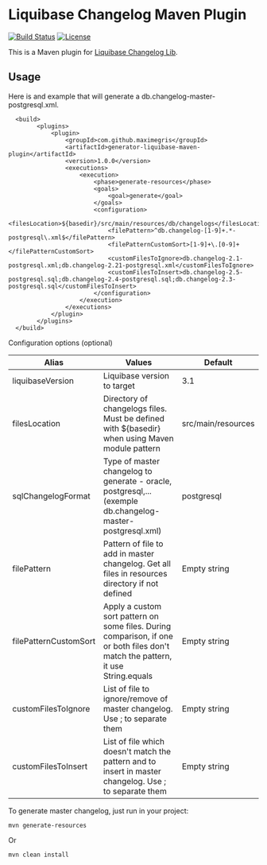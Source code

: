 # Liquibase Changelog Maven Plugin 
[![Build Status](https://travis-ci.org/maximegris/generator-liquibase-maven-plugin.svg?branch=master)](https://travis-ci.org/maximegris/generator-liquibase-maven-plugin) 
[![License](https://img.shields.io/badge/license-Apache2-blue.svg?style=flat)](https://github.com/mjiderhamn/classloader-leak-prevention/blob/master/LICENSE.md)


This is a Maven plugin for [Liquibase Changelog Lib](https://github.com/liquibase/liquibase).

## Usage ##

Here is and example that will generate a db.changelog-master-postgresql.xml. 

```
  <build>
		<plugins>
			<plugin>
 				<groupId>com.github.maximegris</groupId>
				<artifactId>generator-liquibase-maven-plugin</artifactId>
				<version>1.0.0</version>
				<executions>
					<execution>
						<phase>generate-resources</phase>
						<goals>
							<goal>generate</goal>
						</goals>
						<configuration>
							<filesLocation>${basedir}/src/main/resources/db/changelogs</filesLocation>
							<filePattern>^db.changelog-[1-9]+.*-postgresql\.xml$</filePattern>
							<filePatternCustomSort>[1-9]+\.[0-9]+</filePatternCustomSort>
							<customFilesToIgnore>db.changelog-2.1-postgresql.xml;db.changelog-2.21-postgresql.xml</customFilesToIgnore>
							<customFilesToInsert>db.changelog-2.5-postgresql.sql;db.changelog-2.4-postgresql.sql;db.changelog-2.3-postgresql.sql</customFilesToInsert>
						</configuration>
					</execution>
				</executions>
			</plugin>
		</plugins>
  </build>
```

Configuration options (optional)

| Alias  | Values  | Default  |
|---|---|---|
| liquibaseVersion | Liquibase version to target | 3.1 |
| filesLocation | Directory of changelogs files. Must be defined with ${basedir} when using Maven module pattern  | src/main/resources |
| sqlChangelogFormat | Type of master changelog to generate  - oracle, postgresql,... (exemple db.changelog-master-postgresql.xml) | postgresql |
| filePattern | Pattern of file to add in master changelog. Get all files in resources directory if not defined | Empty string |
| filePatternCustomSort | Apply a custom sort pattern on some files. During comparison, if one or both files don't match the pattern, it use String.equals | Empty string |
| customFilesToIgnore | List of file to ignore/remove of master changelog. Use ; to separate them | Empty string |
| customFilesToInsert | List of file which doesn't match the pattern and to insert in master changelog. Use ; to separate them | Empty string |

To generate master changelog, just run in your project:
```
mvn generate-resources
```
Or
```
mvn clean install
```
